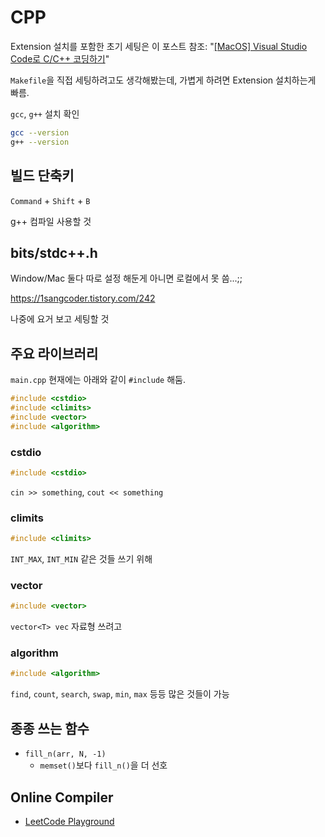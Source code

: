# CPP

Extension 설치를 포함한 초기 세팅은 이 포스트 참조: "[[MacOS] Visual Studio Code로 C/C++ 코딩하기](https://wooono.tistory.com/299)"

`Makefile`을 직접 세팅하려고도 생각해봤는데, 가볍게 하려면 Extension 설치하는게 빠름.

`gcc`, `g++` 설치 확인

```sh
gcc --version
g++ --version
```

## 빌드 단축키

`Command` + `Shift` + `B`

g++ 컴파일 사용할 것

## bits/stdc++.h

Window/Mac 둘다 따로 설정 해둔게 아니면 로컬에서 못 씀...;;

https://1sangcoder.tistory.com/242

나중에 요거 보고 세팅할 것

## 주요 라이브러리

`main.cpp` 현재에는 아래와 같이 `#include` 해둠.

```cpp
#include <cstdio>
#include <climits>
#include <vector>
#include <algorithm>
```

### cstdio

```cpp
#include <cstdio>
```

`cin >> something`, `cout << something`

### climits

```cpp
#include <climits>
```

`INT_MAX`, `INT_MIN` 같은 것들 쓰기 위해

### vector

```cpp
#include <vector>
```

`vector<T> vec` 자료형 쓰려고

### algorithm

```cpp
#include <algorithm>
```

`find`, `count`, `search`, `swap`, `min`, `max` 등등 많은 것들이 가능


## 종종 쓰는 함수

- `fill_n(arr, N, -1)`
  - `memset()`보다 `fill_n()`을 더 선호

## Online Compiler

- [LeetCode Playground](https://leetcode.com/playground/)

